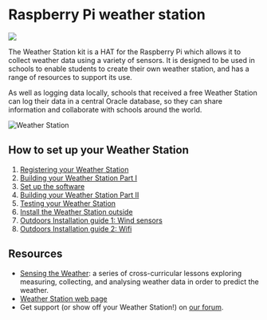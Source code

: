 # Raspberry Pi weather station

![](weather.png)

The Weather Station kit is a HAT for the Raspberry Pi which allows it to collect weather data using a variety of sensors. It is designed to be used in schools to enable students to create their own weather station, and has a range of resources to support its use.

As well as logging data locally, schools that received a free Weather Station can log their data in a central Oracle database, so they can share information and collaborate with schools around the world.


![Weather Station](images/weather-station-kit.png)

## How to set up your Weather Station

1. [Registering your Weather Station](register.md)
1. [Building your Weather Station Part I](build.md)
1. [Set up the software](software.md)
1. [Building your Weather Station Part II](build2.md)
1. [Testing your Weather Station](test.md)
1. [Install the Weather Station outside](siting.md)
1. [Outdoors Installation guide 1: Wind sensors  ](outside1.md)
1. [Outdoors Installation guide 2: Wifi  ](outside2.md)

## Resources

- [Sensing the Weather](https://www.raspberrypi.org/learning/sensing-the-weather): a series of cross-curricular lessons exploring measuring, collecting, and analysing weather data in order to predict the weather.
- [Weather Station web page](https://www.raspberrypi.org/weather-station)
- Get support (or show off your Weather Station!) on [our forum](https://www.raspberrypi.org/forums/viewforum.php?f=112).
